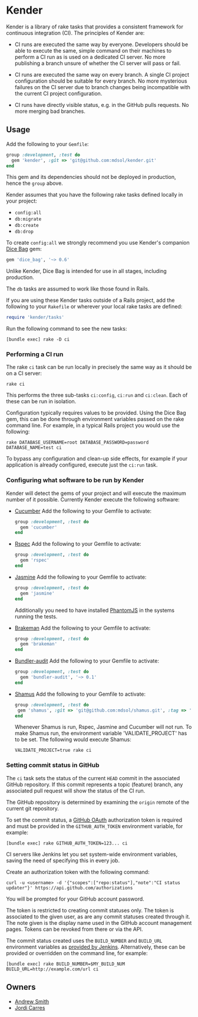 # Kender

Kender is a library of rake tasks that provides a consistent framework for
continuous integration (CI). The principles of Kender are:

* CI runs are executed the same way by everyone. Developers should be able to
  execute the same, simple command on their machines to perform a CI run as is
  used on a dedicated CI server. No more publishing a branch unsure of whether
  the CI server will pass or fail.

* CI runs are executed the same way on every branch. A single CI project
  configuration should be suitable for every branch. No more mysterious failures
  on the CI server due to branch changes being incompatible with the current CI
  project configuration.

* CI runs have directly visible status, e.g. in the GitHub pulls requests. No
  more merging bad branches.

## Usage

Add the following to your `Gemfile`:

```ruby
group :development, :test do
  gem 'kender', :git => 'git@github.com:mdsol/kender.git'
end
```

This gem and its dependencies should not be deployed in production, hence the
`group` above.

Kender assumes that you have the following rake tasks defined locally in your
project:

* `config:all`
* `db:migrate`
* `db:create`
* `db:drop`

To create `config:all` we strongly recommend you use Kender's companion [Dice
Bag][db] gem:

```ruby
gem 'dice_bag', '~> 0.6'
```

[db]: https://github.com/mdsol/dice_bag

Unlike Kender, Dice Bag is intended for use in all stages, including production.

The `db` tasks are assumed to work like those found in Rails.

If you are using these Kender tasks outside of a Rails project, add the following to
your `Rakefile` or wherever your local rake tasks are defined:

```ruby
require 'kender/tasks'
```

Run the following command to see the new tasks:

```
[bundle exec] rake -D ci
```

### Performing a CI run

The rake `ci` task can be run locally in precisely the same way as it should be
on a CI server:

```
rake ci
```

This performs the three sub-tasks `ci:config`, `ci:run` and `ci:clean`. Each of
these can be run in isolation.

Configuration typically requires values to be provided. Using the Dice Bag gem,
this can be done through environment variables passed on the rake command line.
For example, in a typical Rails project you would use the following:

```
rake DATABASE_USERNAME=root DATABASE_PASSWORD=password DATABASE_NAME=test ci
```

To bypass any configuration and clean-up side effects, for example if your
application is already configured, execute just the `ci:run` task.

### Configuring what software to be run by Kender

Kender will detect the gems of your project and will execute the maximum number of it possible.
Currently Kender execute the following software:

* [Cucumber][c]
  Add the following to your Gemfile to activate:
  ```ruby
  group :development, :test do
    gem 'cucumber'
  end
  ```

* [Rspec][r]
  Add the following to your Gemfile to activate:
  ```ruby
  group :development, :test do
    gem 'rspec'
  end
  ```

* [Jasmine][j]
  Add the following to your Gemfile to activate:
  ```ruby
  group :development, :test do
    gem 'jasmine'
  end
  ```
  Additionally you need to have installed [PhantomJS][ph] in the systems running the tests.

* [Brakeman][b]
  Add the following to your Gemfile to activate:
  ```ruby
  group :development, :test do
    gem 'brakeman'
  end
  ```
  
* [Bundler-audit][a]
  Add the following to your Gemfile to activate:
  ```ruby
  group :development, :test do
    gem 'bundler-audit', '~> 0.1'
  end
  ```
  
* [Shamus][s]
  Add the following to your Gemfile to activate:
  ```ruby
  group :development, :test do
   gem 'shamus', :git => 'git@github.com:mdsol/shamus.git', :tag => '0.9.7'
  end
  ```
  Whenever Shamus is run, Rspec, Jasmine and Cucumber will not run. To make Shamus run, the environment variable 'VALIDATE_PROJECT' has to be set. 
  The following would execute Shamus:
  ```
  VALIDATE_PROJECT=true rake ci
  ```


[s]: https://github.com/mdsol/shamus
[b]: http://brakemanscanner.org/
[a]: https://github.com/postmodern/bundler-audit
[c]: https://github.com/cucumber/cucumber
[r]: https://github.com/rspec/rspec
[j]: https://github.com/pivotal/jasmine-gem
[ph]: http://phantomjs.org/

### Setting commit status in GitHub

The `ci` task sets the status of the current `HEAD` commit in the associated
GitHub repository. If this commit represents a topic (feature) branch, any
associated pull request will show the status of the CI run.

The GitHub repository is determined by examining the `origin` remote of the
current git repository.

To set the commit status, a [GitHub OAuth][go] authorization token is required
and must be provided in the `GITHUB_AUTH_TOKEN` environment variable, for
example:

```
[bundle exec] rake GITHUB_AUTH_TOKEN=123... ci
```

[go]: http://developer.github.com/v3/oauth/

CI servers like Jenkins let you set system-wide environment variables, saving
the need of specifying this in every job.

Create an authorization token with the following command:

```
curl -u <username> -d '{"scopes":["repo:status"],"note":"CI status updater"}' https://api.github.com/authorizations
```

You will be prompted for your GitHub account password.

The token is restricted to creating commit statuses only. The token is
associated to the given user, as are any commit statuses created through it. The
note given is the display name used in the GitHub account management pages.
Tokens can be revoked from there or via the API.

The commit status created uses the `BUILD_NUMBER` and `BUILD_URL` environment
variables as [provided by Jenkins][je]. Alternatively, these can be provided or
overridden on the command line, for example:

```
[bundle exec] rake BUILD_NUMBER=$MY_BUILD_NUM BUILD_URL=http://example.com/url ci
```

[je]: https://wiki.jenkins-ci.org/display/JENKINS/Building+a+software+project#Buildingasoftwareproject-JenkinsSetEnvironmentVariables

## Owners

* [Andrew Smith](mailto:asmith@mdsol.com)
* [Jordi Carres](mailto:jcarres@mdsol.com)

